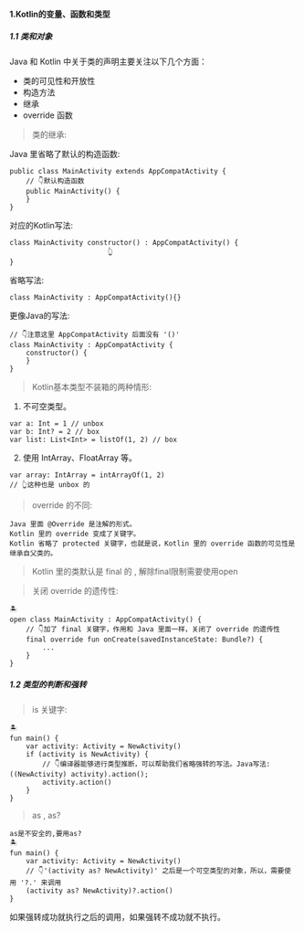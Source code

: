 
#### 1.Kotlin的变量、函数和类型

##### 1.1 类和对象

Java 和 Kotlin 中关于类的声明主要关注以下几个方面：
- 类的可见性和开放性
- 构造方法
- 继承
- override 函数

> 类的继承:

Java 里省略了默认的构造函数:
```
public class MainActivity extends AppCompatActivity {
    // 👇默认构造函数
    public MainActivity() {
    }
}
```
对应的Kotlin写法:
```
class MainActivity constructor() : AppCompatActivity() {
                        👆
}
```
省略写法:
```
class MainActivity : AppCompatActivity(){}
```
更像Java的写法:
```
// 👇注意这里 AppCompatActivity 后面没有 '()'
class MainActivity : AppCompatActivity {
    constructor() {
    }
}
```

> Kotlin基本类型不装箱的两种情形:
1. 不可空类型。
```
var a: Int = 1 // unbox
var b: Int? = 2 // box
var list: List<Int> = listOf(1, 2) // box
```
2. 使用 IntArray、FloatArray 等。
```
var array: IntArray = intArrayOf(1, 2)
// 👆这种也是 unbox 的
```

> override 的不同:
```
Java 里面 @Override 是注解的形式。
Kotlin 里的 override 变成了关键字。
Kotlin 省略了 protected 关键字，也就是说，Kotlin 里的 override 函数的可见性是继承自父类的。
```

> Kotlin 里的类默认是 final 的 , 解除final限制需要使用open

> 关闭 override 的遗传性:
```
🏝️
open class MainActivity : AppCompatActivity() {
    // 👇加了 final 关键字，作用和 Java 里面一样，关闭了 override 的遗传性
    final override fun onCreate(savedInstanceState: Bundle?) {
        ...
    }
}
```
##### 1.2 类型的判断和强转

> is 关键字:
```
🏝️
fun main() {
    var activity: Activity = NewActivity()
    if (activity is NewActivity) {
        // 👇编译器能够进行类型推断，可以帮助我们省略强转的写法。Java写法:((NewActivity) activity).action();
        activity.action()
    }
}
```
> as , as?
```
as是不安全的,要用as?
🏝️
fun main() {
    var activity: Activity = NewActivity()
    // 👇'(activity as? NewActivity)' 之后是一个可空类型的对象，所以，需要使用 '?.' 来调用
    (activity as? NewActivity)?.action()
}
```
如果强转成功就执行之后的调用，如果强转不成功就不执行。


